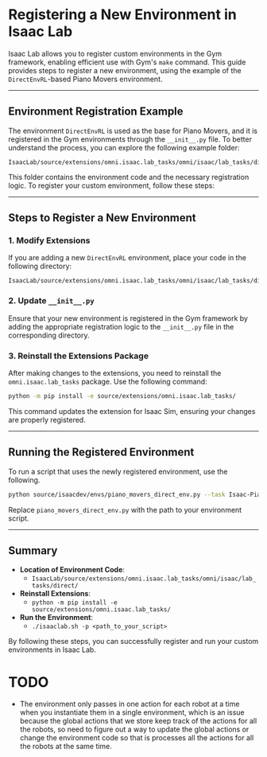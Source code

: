 # Registering a New Environment in Isaac Lab

Isaac Lab allows you to register custom environments in the Gym framework, enabling efficient use with Gym's `make` command. This guide provides steps to register a new environment, using the example of the `DirectEnvRL`-based Piano Movers environment.

---

## Environment Registration Example

The environment `DirectEnvRL` is used as the base for Piano Movers, and it is registered in the Gym environments through the `__init__.py` file. To better understand the process, you can explore the following example folder:

```
IsaacLab/source/extensions/omni.isaac.lab_tasks/omni/isaac/lab_tasks/direct/anymal_c_piano_movers
```

This folder contains the environment code and the necessary registration logic. To register your custom environment, follow these steps:

---

## Steps to Register a New Environment

### 1. **Modify Extensions**

If you are adding a new `DirectEnvRL` environment, place your code in the following directory:

```
IsaacLab/source/extensions/omni.isaac.lab_tasks/omni/isaac/lab_tasks/direct/
```

### 2. **Update `__init__.py`**

Ensure that your new environment is registered in the Gym framework by adding the appropriate registration logic to the `__init__.py` file in the corresponding directory.

### 3. **Reinstall the Extensions Package**

After making changes to the extensions, you need to reinstall the `omni.isaac.lab_tasks` package. Use the following command:

```bash
python -m pip install -e source/extensions/omni.isaac.lab_tasks/
```

This command updates the extension for Isaac Sim, ensuring your changes are properly registered.

---

## Running the Registered Environment

To run a script that uses the newly registered environment, use the following.

```bash
python source/isaacdev/envs/piano_movers_direct_env.py --task Isaac-Piano-Movers-Flat-Anymal-C-Direct-v0 --num_envs 2
```

Replace `piano_movers_direct_env.py` with the path to your environment script.

---

## Summary

- **Location of Environment Code**:
  - `IsaacLab/source/extensions/omni.isaac.lab_tasks/omni/isaac/lab_tasks/direct/`
- **Reinstall Extensions**:
  - `python -m pip install -e source/extensions/omni.isaac.lab_tasks/`
- **Run the Environment**:
  - `./isaaclab.sh -p <path_to_your_script>`

By following these steps, you can successfully register and run your custom environments in Isaac Lab.

# TODO

- The environment only passes in one action for each robot at a time when you instantiate them in a single environment, which
is an issue because the global actions that we store keep track of the actions for all the robots, so need to figure out a 
way to update the global actions or change the environment code so that is processes all the actions for all the robots at the same time.
